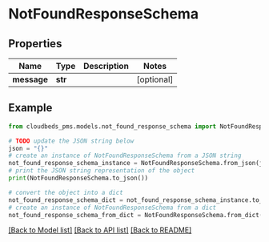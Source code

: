 # NotFoundResponseSchema


## Properties

Name | Type | Description | Notes
------------ | ------------- | ------------- | -------------
**message** | **str** |  | [optional] 

## Example

```python
from cloudbeds_pms.models.not_found_response_schema import NotFoundResponseSchema

# TODO update the JSON string below
json = "{}"
# create an instance of NotFoundResponseSchema from a JSON string
not_found_response_schema_instance = NotFoundResponseSchema.from_json(json)
# print the JSON string representation of the object
print(NotFoundResponseSchema.to_json())

# convert the object into a dict
not_found_response_schema_dict = not_found_response_schema_instance.to_dict()
# create an instance of NotFoundResponseSchema from a dict
not_found_response_schema_from_dict = NotFoundResponseSchema.from_dict(not_found_response_schema_dict)
```
[[Back to Model list]](../README.md#documentation-for-models) [[Back to API list]](../README.md#documentation-for-api-endpoints) [[Back to README]](../README.md)


